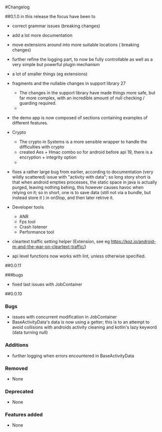 #Changelog


##0.1.0
in this release the focus have been to
- correct grammar issues (breaking changes)
- add a lot more documentation
- move extensions around into more suitable locations ( breaking changes)
- further refine the logging part, to now be fully controllable as well as a very simple but powerful plugin mechanism
- a lot of smaller things (eg extensions)
- fragments and the nullable changes in support library 27
    - The changes in the support library have made things more safe, but far more complex, with an incredible amount of null checking / guarding required.
    - 
- the demo app is now composed of sections containing examples of different features. 
- Crypto
    - The crypto in Systems is a more sensible wrapper to handle the difficulties with crypto
    - created Aes + Hmac combo so for android before api 19, there is a encryption + integrity option
    - 

- fixes a rather large bug from earlier, according to documentation (very wildly scattered)
    issue with "activity with data"; so long story short is that when android empties processes, the static space in java is actually purged, leaving nothing behing, 
    this however causes havoc when relying on it; so in short, one is to save data (still not via a bundle, but instead store it ) in onStop, and then later retrive it.
    
    
- Developer tools
    - ANR 
    - Fps tool
    - Crash listener
    - Performance tool
- cleartext traffic setting helper (Extension, see eg https://koz.io/android-m-and-the-war-on-cleartext-traffic/)   
- api level functions now works with lint, unless otherwise specified.


##0.0.11
  
###bugs
- fixed last issues with JobContainer

##0.0.10

### Bugs
- issues with concurrent modification in JobContainer
- BaseActivityData's data is now using a getter; this is to an attempt to avoid collisions with androids activity cleaning and kotlin's lazy keyword (data turning null)
### Additions
- further logging when errors encountered in BaseActivityData
### Removed
- None
### Deprecated
- None
### Features added
- None


